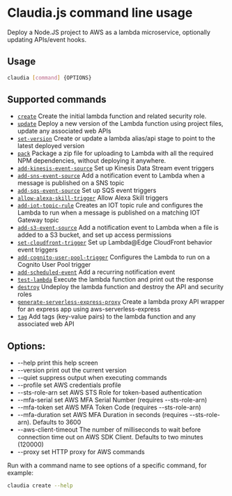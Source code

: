 # Claudia.js command line usage

Deploy a Node.JS project to AWS as a lambda microservice, optionally updating APIs/event hooks.

## Usage
```bash
claudia [command] {OPTIONS}
```

## Supported commands

* [`create`](create.md) Create the initial lambda function and related security role.
* [`update`](update.md) Deploy a new version of the Lambda function using project files, update any associated web APIs
* [`set-version`](set-version.md) Create or update a lambda alias/api stage to point to the latest deployed version
* [`pack`](pack.md) Package a zip file for uploading to Lambda with all the required NPM dependencies, without deploying it anywhere.
* [`add-kinesis-event-source`](add-kinesis-event-source.md) Set up Kinesis Data Stream event triggers
* [`add-sns-event-source`](add-sns-event-source.md) Add a notification event to Lambda when a message is published on a SNS topic
* [`add-sqs-event-source`](add-sqs-event-source.md) Set up SQS event triggers
* [`allow-alexa-skill-trigger`](allow-alexa-skill-trigger.md) Allow Alexa Skill triggers
* [`add-iot-topic-rule`](add-iot-topic-rule.md) Creates an IOT topic rule and configures the Lambda to run when a message is published on a matching IOT Gateway topic
* [`add-s3-event-source`](add-s3-event-source.md) Add a notification event to Lambda when a file is added to a S3 bucket, and set up access permissions
* [`set-cloudfront-trigger`](set-cloudfront-trigger.md) Set up Lambda@Edge CloudFront behavior event triggers
* [`add-cognito-user-pool-trigger`](add-cognito-user-pool-trigger.md) Configures the Lambda to run on a Cognito User Pool trigger
* [`add-scheduled-event`](add-scheduled-event.md) Add a recurring notification event
* [`test-lambda`](test-lambda.md) Execute the lambda function and print out the response
* [`destroy`](destroy.md) Undeploy the lambda function and destroy the API and security roles
* [`generate-serverless-express-proxy`](generate-serverless-express-proxy.md) Create a lambda proxy API wrapper for an express app using aws-serverless-express
* [`tag`](tag.md) Add tags (key-value pairs) to the lambda function and any associated web API

## Options:

 * --help               print this help screen
 * --version            print out the current version
 * --quiet              suppress output when executing commands
 * --profile            set AWS credentials profile
 * --sts-role-arn       set AWS STS Role for token-based authentication
 * --mfa-serial         set AWS MFA Serial Number (requires --sts-role-arn)
 * --mfa-token          set AWS MFA Token Code (requires --sts-role-arn)
 * --mfa-duration       set AWS MFA Duration in seconds (requires --sts-role-arn). Defaults to 3600
 * --aws-client-timeout The number of milliseconds to wait before connection time out on AWS SDK Client. Defaults to two minutes (120000)
 * --proxy              set HTTP proxy for AWS commands

Run with a command name to see options of a specific command, for example:
```bash
claudia create --help
```
